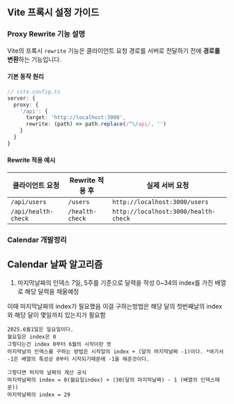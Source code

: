 ## Vite 프록시 설정 가이드

### Proxy Rewrite 기능 설명

Vite의 프록시 `rewrite` 기능은 클라이언트 요청 경로를 서버로 전달하기 전에 **경로를 변환**하는 기능입니다.

#### 기본 동작 원리

```typescript
// vite.config.ts
server: {
  proxy: {
    '/api': {
      target: 'http://localhost:3000',
      rewrite: (path) => path.replace(/^\/api/, '')
    }
  }
}
```

#### Rewrite 적용 예시

| 클라이언트 요청     | Rewrite 적용 후 | 실제 서버 요청                       |
| ------------------- | --------------- | ------------------------------------ |
| `/api/users`        | `/users`        | `http://localhost:3000/users`        |
| `/api/health-check` | `/health-check` | `http://localhost:3000/health-check` |




### Calendar 개발정리

## Calendar 날짜 알고리즘
1. 마지막날짜의 인덱스
7일, 5주를 기준으로 달력을 작성
0~34의 index를 가진 배열로 해당 달력을 채울예정

이때 마지막날짜의 index가 필요했음
이걸 구하는방법은 해당 달의 첫번째날의 index와 해당 달이 몇일까지 있는지가 필요함

```
2025.6월1일은 일요일이다.
월요일은 index은 0
그렇다는건 index 0부터 6월의 시작이란 뜻
마지막날의 인덱스를 구하는 방법은 시작일의 index + (달의 마지막날짜 -1)이다. *여기서 -1은 배열의 특성상 0부터 시작되기때문에 -1을 해준것이다.

그렇다면 마지막 날짜의 계산 공식
마지막날짜의 index = 0(월요일index) + (30(달의 마지막날짜) - 1 (배열의 인덱스때문))
마지막날짜의 index = 29
```
